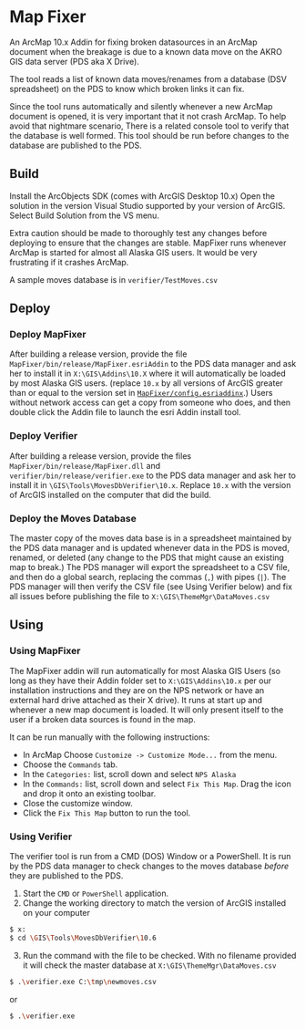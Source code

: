 # Map Fixer

An ArcMap 10.x Addin for fixing broken datasources in an
ArcMap document when the breakage is due to a known data
move on the AKRO GIS data server (PDS aka X Drive).

The tool reads a list of known data moves/renames from a
database (DSV spreadsheet) on the PDS to know which
broken links it can fix.

Since the tool runs automatically and silently whenever a
new ArcMap document is opened, it is very important that it
not crash ArcMap.  To help avoid that nightmare scenario,
There is a related console tool to verify that the
database is well formed. This tool should be run before
changes to the database are published to the PDS.

## Build

Install the ArcObjects SDK (comes with ArcGIS Desktop 10.x)
Open the solution in the version Visual Studio supported by
your version of ArcGIS. Select Build Solution from the VS menu.

Extra caution should be made to thoroughly test any changes
before deploying to ensure that the changes are stable. MapFixer
runs whenever ArcMap is started for almost all Alaska GIS users.
It would be very frustrating if it crashes ArcMap.

A sample moves database is in `verifier/TestMoves.csv`

## Deploy

### Deploy MapFixer

After building a release version, provide the file
`MapFixer/bin/release/MapFixer.esriAddin` to the PDS data manager
and ask her to install it in `X:\GIS\Addins\10.X` where it will
automatically be loaded by most Alaska GIS users. (replace `10.x` by
all versions of ArcGIS greater than or equal to the version set in
[`MapFixer/config.esriaddinx`](https://github.com/AKROGIS/MapFixer/blob/1c3f6ef5755796bc97cb9cde882574e824c22a33/MapFixer/Config.esriaddinx#L11).)
Users without network access can get a copy from someone who does,
and then double click the Addin file to launch the esri Addin
install tool.

### Deploy Verifier

After building a release version, provide the files
`MapFixer/bin/release/MapFixer.dll` and
`verifier/bin/release/verifier.exe` to the PDS data manager
and ask her to install it in `\GIS\Tools\MovesDbVerifier\10.x`.
Replace `10.x` with the version of ArcGIS installed on the
computer that did the build.

### Deploy the Moves Database

The master copy of the moves data base is in a spreadsheet
maintained by the PDS data manager and is updated whenever
data in the PDS is moved, renamed, or deleted (any change to
the PDS that might cause an existing map to break.)
The PDS manager will export the spreadsheet to a CSV file,
and then do a global search, replacing the commas (`,`) with
pipes (`|`).  The PDS manager will then verify the CSV file
(see Using Verifier below) and fix all issues before
publishing the file to `X:\GIS\ThemeMgr\DataMoves.csv`

## Using

### Using MapFixer

The MapFixer addin will run automatically for most Alaska GIS
Users (so long as they have their Addin folder set to
`X:\GIS\Addins\10.x` per our installation instructions and
they are on the NPS network or have an external hard drive
attached as their X drive). It runs at start up and whenever
a new map document is loaded.  It will only present itself
to the user if a broken data sources is found in the map.

It can be run manually with the following instructions:

* In ArcMap Choose `Customize -> Customize Mode...` from the menu.
* Choose the `Commands` tab.
* In the `Categories:` list, scroll down and select `NPS Alaska`
* In the `Commands:` list, scroll down and select `Fix This Map`.
  Drag the icon and drop it onto an existing toolbar.
* Close the customize window.
* Click the `Fix This Map` button to run the tool.

### Using Verifier

The verifier tool is run from a CMD (DOS) Window or a
PowerShell.  It is run by the PDS data manager to
check changes to the moves database _before_ they are
published to the PDS.

1) Start the `CMD` or `PowerShell` application.
2) Change the working directory to match the version of
   ArcGIS installed on your computer

```sh
$ x:
$ cd \GIS\Tools\MovesDbVerifier\10.6
```

3) Run the command with the file to be checked. With no
filename provided it will check the master database at
`X:\GIS\ThemeMgr\DataMoves.csv`

```sh
$ .\verifier.exe C:\tmp\newmoves.csv
```
or
```sh
$ .\verifier.exe
```
